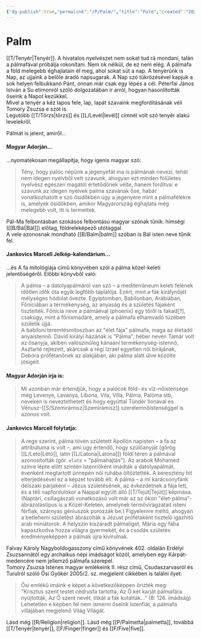 ```yaml
---
{"dg-publish":true,"permalink":"/P/Palm/","title":"Palm","created":"2025-06-08T18:26","updated":"2025-06-08T18:27"}
---
```



# Palm

[[T/Tenyér\|Tenyér]]. A hivatalos nyelvészet nem sokat tud rá mondani, talán a pálmafával próbálja rokonítani. Nem ok nélkül, de ez nem elég. A pálmafa a föld melegebb éghajlatain él meg, ahol sokat süt a nap. A tenyerünk is Nap, az ujjaink a belőle áradó napsugarak. A Nap szó tükrözésével kapjuk a sok helyen felbukkanó Pánt, onnan már csak egy lépés a cél. Péterfai János István a Su etimonról szóló dolgozatában ír arról, hogyan hasonlították őseink a Napot kezükkel.  
Mivel a tenyér a kéz lapos fele, lap, lapát szavaink megfordításának véli Tomory Zsuzsa e szót is.  
Legutóbb [[T/Törzs\|törzs]] és [[L/Levél\|levél]] címnél volt szó tenyér alakú levelekről.  

Pálmát is jelent, amiről...

#### Magyar Adorján...  

...nyomatékosan megállapítja, hogy igenis magyar szó:  
> Tény, hogy palóc népünk a jegenyefát ma is pálmának nevezi, tehát nem idegen nyelvből vett szavunk, ahogyan ezt minden fölületes nyelvész egészen magától értetődőnek vélte, hanem fordítva: e szavunk az idegen nyelvek palma szavának őse, habár vonatkozhatott e szó ősidőkben úgy a jegenyére mint a pálmafélékre is, amelyek ősidőkben, amikor Magyarország éghajlata még melegebb volt, itt is termettek.  

Pál-Ma felbontásban szokásos felbontású magyar szónak tűnik: hímségi ([[B/Bál\|Bál]]) előtag, földreleképező utótaggal.  
A vele azonosnak mondható [[B/Balm\|balm]] szóban is Bál isten neve tűnik fel.  

#### Jankovics Marcell Jelkép-kalendárium...  

...és A fa mitológiája című könyvében szól a pálma közel-keleti jelentőségéről. Előbbi könyvből való:  
> A pálma – a datolyapálmáról van szó – a mediterráneum keleti felének időtlen idők óta egyik legfőbb táplálója. Ezért, mint a fák királynőjét mélységes hódolat övezte. Egyiptomban, Babilonban, Arábiában, Föníciában a termékenység, az anyaság és a születés fájaként tisztelték. Fönícia neve a pálmáéval (phoenix) egy tőről is fakad\[?\], csakúgy, mint a főnixmadáré, amely a pálmafa elhamvadó tüzében születik újjá.  
> A babiloni teremtésmítoszban az "élet fája" pálmafa, maga az életadó anyaistennő. Dávid királyi házának is "Pálma", héber nevén Támár volt az ősanyja, akiben valószínűleg kánaáni termékenység-istennő, Asztarté rejtezett, akárcsak a régi Izrael egyetlen női bírájának, Debóra prófétanőnek az alakjában, aki pálma alatt ülve közölte jósigéit.  

#### Magyar Adorján írja is:  

> Mi azonban már értendjük, hogy a palócok föld- és víz-nőistensége még Levenye, Lavanya, Libona, Vila, Villa, Pálma, Palóma stb, neveken is neveztethetett és hogy egyúttal Tündér Ilonával és Vénusz-[[S/Szemirámisz\|Szemirámisz]] szerelemnőistenséggel is azonos volt.  

#### Jankovics Marcell folytatja:  

> A rege szerint, pálma tövén született Apollón napisten – a fa az attribútuma is volt –, ami úgy értendő, hogy szülőanyját (görög [[L/Leto\|Létó]], latin [[L/Latona\|Latona]]) földi téren a pálmával azonosították (gör. `elaté` = "pálmahajtás"). Az arabok Mohamed színre lépte előtt szintén istennőként imádták a datolyapálmát, évenként megtartott ünnepén női ruhába öltöztették. A keresztény hit elterjedésével ez a képzet tovább élt. A pálma – a mi karácsonyfánk délszaki párjaként – Jézus születésének, az évkezdetnek a fája lett, és a téli napfordulókor a Nappal együtt álló [[T/Tejút\|Tejút]] képmása. (Naptári, csillagászati vonatkozású volt már az az ókori "élet-pálma"-ábrázolástípus is a Közel-Keleten, amelynek termővirágzatait isteni férfiak, szárnyas géniuszok porozzák be.) Figyelemre méltó, ahogyan a betlehemi születést ábrázolták a Jézust prófétaként tisztelő igazhitű arab miniátorok. A helyszín kiszáradt pálmaliget, Mária egy fába kapaszkodva hozza világra gyermekét, és a csodás születés eredményeképpen a pálmák újra kivirulnak.  

Falvay Károly Nagyboldogasszony című könyvének 402. oldalán Erdélyi Zsuzsannától egy archaikus népi imádságot közöl, amelyben egy Kárpát-medencére nem jellemző pálmafa szerepel.  
Tomory Zsuzsa Istenes magyar emlékeink II. rész című, Csudaszarvasról és Turulról szóló Ősi Gyökér 2005/2. sz. megjelent cikkében is találni ilyet:  
> Ősi emlékű imáink e képet a következőképpen őrizték meg:  
> "Krisztus szent testét cédrusfa tartotta, Az Ő két karját pálmafára nyújtották, Az Ő szent nevét, titkát a fák kutatták..." (8: 126. imádság)  
> Lehetetlen e képben fel nem ismerni őseink Istenfiát, a pálmafa villájában megjelenő Világ Világát.  

Lásd még [[R/Religion\|religion]]. Lásd még [[P/Palmetta\|palmetta]], továbbá [[T/Tenyér\|tenyér]], [[F/Finger\|finger]] és [[F/Five\|five]].  